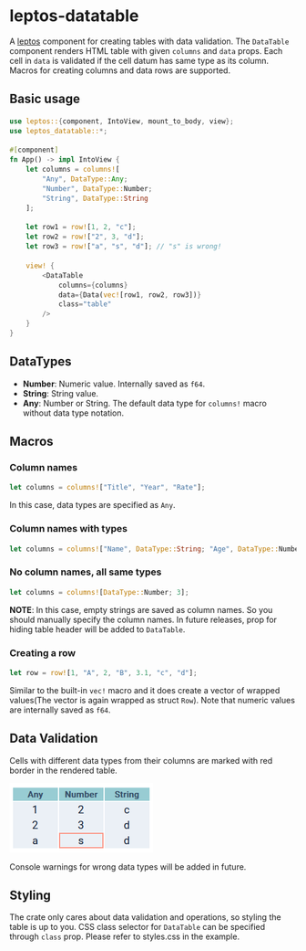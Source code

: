 # leptos-datatable

A [leptos](https://github.com/leptos-rs/leptos) component for creating tables with data validation.
The `DataTable` component renders HTML table with given `columns` and `data` props. Each cell in
`data` is validated if the cell datum has same type as its column. Macros for creating columns and
data rows are supported.

## Basic usage

```Rust
use leptos::{component, IntoView, mount_to_body, view};
use leptos_datatable::*;

#[component]
fn App() -> impl IntoView {
    let columns = columns![
        "Any", DataType::Any;
        "Number", DataType::Number;
        "String", DataType::String
    ];

    let row1 = row![1, 2, "c"];
    let row2 = row!["2", 3, "d"];
    let row3 = row!["a", "s", "d"]; // "s" is wrong!

    view! {
        <DataTable
            columns={columns}
            data={Data(vec![row1, row2, row3])}
            class="table"
        />
    }
}
```

## DataTypes

- **Number**: Numeric value. Internally saved as `f64`.
- **String**: String value.
- **Any**: Number or String. The default data type for `columns!` macro without data type notation.

## Macros

### Column names

```Rust
let columns = columns!["Title", "Year", "Rate"];
```

In this case, data types are specified as `Any`.

### Column names with types

```Rust
let columns = columns!["Name", DataType::String; "Age", DataType::Number];
```

### No column names, all same types

```Rust
let columns = columns![DataType::Number; 3];
```

**NOTE**: In this case, empty strings are saved as column names. So you should manually specify
the column names. In future releases, prop for hiding table header will be added to `DataTable`.

### Creating a row

```Rust
let row = row![1, "A", 2, "B", 3.1, "c", "d"];
```

Similar to the built-in `vec!` macro and it does create a vector of wrapped values(The vector is
again wrapped as struct `Row`). Note that numeric values are internally saved as `f64`.

## Data Validation

Cells with different data types from their columns are marked with red border in the rendered table.

![alt text](example.png)

Console warnings for wrong data types will be added in future.

## Styling

The crate only cares about data validation and operations, so styling the table is up to you.
CSS class selector for `DataTable` can be specified through `class` prop. Please refer to styles.css
in the example.
